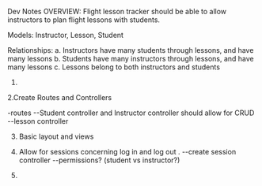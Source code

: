 Dev Notes
OVERVIEW: Flight lesson tracker should be able to allow instructors to plan flight lessons with students.

Models: Instructor, Lesson, Student
  <!-- a. Instructors have: Name, CFI number  --(#currency? #rating? maybe add later) -->
  <!-- b. Lessons have: Instructor(id), Student(id), When(datetime?) --(#aircraft) -->
  <!-- c. Students have: Name --(can add more later#) -->

Relationships:
  a. Instructors have many students through lessons, and have many lessons
  b. Students have many instructors through lessons, and have many lessons
  c. Lessons belong to both instructors and students

1.
<!-- --Create migrations and tables for the models.    -->
<!-- --Create models -->
<!-- --create associations between models -->

2.Create Routes and Controllers
<!-- --create controller files -->
-routes 
--Student controller and Instructor controller should allow for CRUD
--lesson controller

3. Basic layout and views

4. Allow for sessions concerning log in and log out .
  --create session controller
  --permissions? (student vs instructor?)

5.
